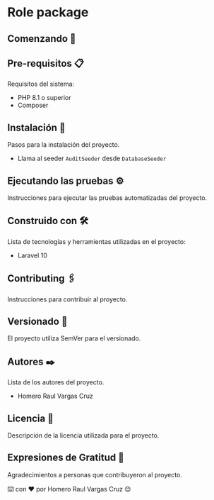 # Role package

## Comenzando 🚀



## Pre-requisitos 📋

Requisitos del sistema:
- PHP 8.1 o superior
- Composer

## Instalación 🔧

Pasos para la instalación del proyecto.

 - Llama al seeder `AuditSeeder` desde `DatabaseSeeder`


## Ejecutando las pruebas ⚙️

Instrucciones para ejecutar las pruebas automatizadas del proyecto.


## Construido con 🛠️

Lista de tecnologías y herramientas utilizadas en el proyecto:
- Laravel 10

## Contributing 🖇️

Instrucciones para contribuir al proyecto.

## Versionado 📌

El proyecto utiliza SemVer para el versionado.

## Autores ✒️

Lista de los autores del proyecto.
 - Homero Raul Vargas Cruz

## Licencia 📄

Descripción de la licencia utilizada para el proyecto.

## Expresiones de Gratitud 🎁

Agradecimientos a personas que contribuyeron al proyecto.

⌨️ con ❤️ por Homero Raul Vargas Cruz 😊